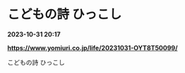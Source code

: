 # こどもの詩 ひっこし

**2023-10-31 20:17**

**https://www.yomiuri.co.jp/life/20231031-OYT8T50099/**

こどもの詩 ひっこし